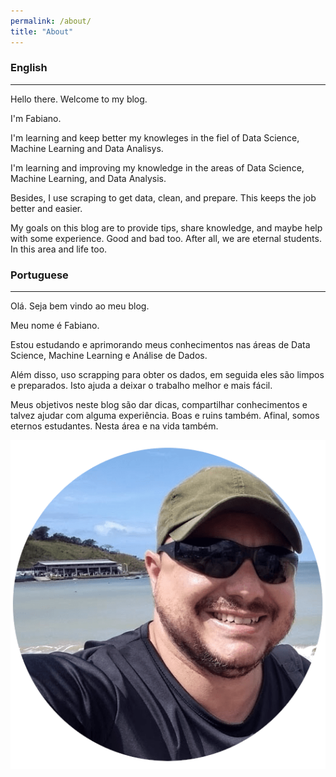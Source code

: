 ```yaml
---
permalink: /about/
title: "About"
---
```


### English
---

Hello there. Welcome to my blog.

I'm Fabiano.

I'm learning and keep better my knowleges in the fiel of Data Science, Machine Learning and Data Analisys.

I'm learning and improving my knowledge in the areas of Data Science, Machine Learning, and Data Analysis.

Besides, I use scraping to get data, clean, and prepare. This keeps the job better and easier.

My goals on this blog are to provide tips, share knowledge, and maybe help with some experience. Good and bad too. After all, we are eternal students. In this area and life too.


### Portuguese
---

Olá. Seja bem vindo ao meu blog.

Meu nome é Fabiano.

Estou estudando e aprimorando meus conhecimentos nas áreas de Data Science, Machine Learning e Análise de Dados.

Além disso, uso scrapping para obter os dados, em seguida eles são limpos e preparados. Isto ajuda a deixar o trabalho melhor e mais fácil.

Meus objetivos neste blog são dar dicas, compartilhar conhecimentos e talvez ajudar com alguma experiência. Boas e ruins também. Afinal, somos eternos estudantes. Nesta área e na vida também.

![](/assets/images/fabiano-about.png)

